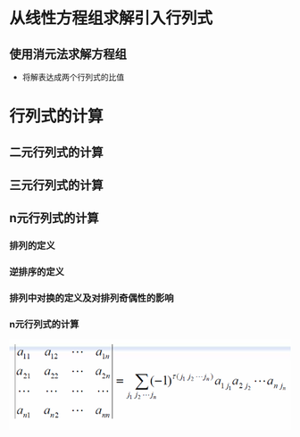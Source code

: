 # 从线性方程组求解引入行列式
## 使用消元法求解方程组
  * 将解表达成两个行列式的比值
   
# 行列式的计算
## 二元行列式的计算
## 三元行列式的计算
## n元行列式的计算
### 排列的定义
### 逆排序的定义
### 排列中对换的定义及对排列奇偶性的影响
### n元行列式的计算
![Det](det.png)


